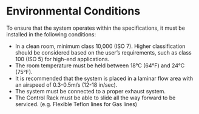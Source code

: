 # Environmental Conditions

To ensure that the system operates within the specifications, it must be installed in the following conditions:

* In a clean room, minimum class 10,000 (ISO 7). Higher classification should be considered based on the user’s requirements, such as class 100 (ISO 5) for high-end applications.
* The room temperature must be held between 18°C (64°F) and 24°C (75°F).
* It is recommended that the system is placed in a laminar flow area with an airspeed of 0.3-0.5m/s (12-18 in/sec).
* The system must be connected to a proper exhaust system.
* The Control Rack must be able to slide all the way forward to be serviced. (e.g. Flexible Teflon lines for Gas lines)

